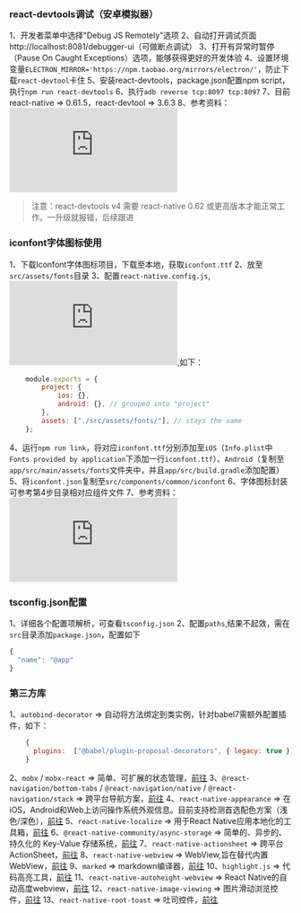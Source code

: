 ### react-devtools调试（安卓模拟器）
1、开发者菜单中选择"Debug JS Remotely"选项
2、自动打开调试页面 http://localhost:8081/debugger-ui（可做断点调试）
3、打开有异常时暂停（Pause On Caught Exceptions）选项，能够获得更好的开发体验
4、设置环境变量`ELECTRON_MIRROR='https://npm.taobao.org/mirrors/electron/'`，防止下载`react-devtool`卡住
5、安装react-devtools，package.json配置npm script，执行`npm run react-devtools`
6、执行`adb reverse tcp:8097 tcp:8097`
7、目前react-native => 0.61.5，react-devtool => 3.6.3
8、参考资料：![参考资料](https://reactnative.cn/docs/debugging.html)

> 注意：react-devtools v4 需要 react-native 0.62 或更高版本才能正常工作。一升级就报错，后续跟进

### iconfont字体图标使用
1、下载Iconfont字体图标项目，下载至本地，获取`iconfont.ttf`
2、放至`src/assets/fonts`目录
3、配置`react-native.config.js`,![参考资料](https://github.com/react-native-community/cli/blob/master/docs/configuration.md),如下：
```javascript
    module.exports = {
        project: {
            ios: {},
            android: {}, // grouped into "project"
        },
        assets: ["./src/assets/fonts/"], // stays the same
    };
```
4、运行`npm run link`，将对应`iconfont.ttf`分别添加至`iOS`（`Info.plist`中`Fonts provided by application`下添加一行`iconfont.ttf`）、`Android`（复制至`app/src/main/assets/fonts`文件夹中，并且`app/src/build.gradle`添加配置）
5、将`iconfont.json`复制至`src/components/common/iconfont`
6、字体图标封装可参考第4步目录相对应组件文件
7、参考资料：![参考资料](https://reactnative.cn/docs/debugging.html)


### tsconfig.json配置
1、详细各个配置项解析，可查看`tsconfig.json`
2、配置`paths`,结果不起效，需在`src`目录添加`package.json`，配置如下
```javascript
{
  "name": "@app"
}
```

### 第三方库
1、`autobind-decorator` => 自动将方法绑定到类实例，针对babel7需额外配置插件，如下：
```javascript
    {
      plugins:  ["@babel/plugin-proposal-decorators", { legacy: true }]
    }
```
2、`mobx` / `mobx-react` => 简单、可扩展的状态管理，[前往](https://cn.mobx.js.org/)
3、`@react-navigation/bottom-tabs` / `@react-navigation/native` / `@react-navigation/stack` => 跨平台导航方案，[前往](https://reactnavigation.org/)
4、`react-native-appearance` => 在iOS，Android和Web上访问操作系统外观信息。目前支持检测首选配色方案（浅色/深色），[前往](https://github.com/expo/react-native-appearance)
5、`react-native-localize` => 用于React Native应用本地化的工具箱，[前往](https://github.com/zoontek/react-native-localize)
6、`@react-native-community/async-storage` => 简单的、异步的、持久化的 Key-Value 存储系统，[前往](https://reactnative.cn/docs/next/asyncstorage.html)
7、`react-native-actionsheet` => 跨平台ActionSheet，[前往](https://github.com/beefe/react-native-actionsheet)
8、`react-native-webview` => WebView,旨在替代内置WebView，[前往](https://github.com/react-native-webview/react-native-webview)
9、`marked` => markdown编译器，[前往](https://marked.js.org/)
10、`highlight.js` => 代码高亮工具，[前往](https://www.fenxianglu.cn/highlight.html)
11、`react-native-autoheight-webview` => React Native的自动高度webview，[前往](https://github.com/iou90/react-native-autoheight-webview)
12、`react-native-image-viewing` => 图片滑动浏览控件，[前往](https://github.com/jobtoday/react-native-image-viewing)
13、`react-native-root-toast` => 吐司控件，[前往](https://github.com/magicismight/react-native-root-toast)